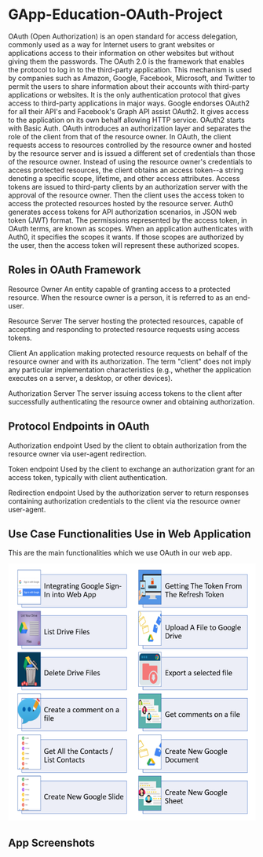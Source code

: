 # GApp-Education-OAuth-Project

OAuth (Open Authorization) is an open standard for access delegation, commonly used as a way for Internet users to grant websites or applications access to their information on other websites but without giving them the passwords. The OAuth 2.0 is the framework that enables the protocol to log in to the third-party application. This mechanism is used by companies such as Amazon, Google, Facebook, Microsoft, and Twitter to permit the users to share information about their accounts with third-party applications or websites. It is the only authentication protocol that gives access to third-party applications in major ways. Google endorses OAuth2 for all their API's and Facebook's Graph API assist OAuth2. It gives access to the application on its own behalf allowing HTTP service. OAuth2 starts with Basic Auth. 
OAuth introduces an authorization layer and separates the role of the client from that of the resource owner. In OAuth, the client requests access to resources controlled by the resource owner and hosted by the resource server and is issued a different set of credentials than those of the resource owner. Instead of using the resource owner's credentials to access protected resources, the client obtains an access token--a string denoting a specific scope, lifetime, and other access attributes. Access tokens are issued to third-party clients by an authorization server with the approval of the resource owner. Then the client uses the access token to access the protected resources hosted by the resource server.
Auth0 generates access tokens for API authorization scenarios, in JSON web token (JWT) format. The permissions represented by the access token, in OAuth terms, are known as scopes. When an application authenticates with Auth0, it specifies the scopes it wants. If those scopes are authorized by the user, then the access token will represent these authorized scopes.


## Roles in OAuth Framework

Resource Owner
An entity capable of granting access to a protected resource. When the resource owner is a person, it is referred to as an end-user.

Resource Server 
The server hosting the protected resources, capable of accepting and responding to protected resource requests using access tokens. 

Client
An application making protected resource requests on behalf of the resource owner and with its authorization. The term "client" does not imply any particular implementation characteristics (e.g., whether the application executes on a server, a desktop, or other devices).


Authorization Server 
The server issuing access tokens to the client after successfully authenticating the resource owner and obtaining authorization.


##	Protocol Endpoints in OAuth 

Authorization endpoint 
Used by the client to obtain authorization from the resource owner via user-agent redirection. 

Token endpoint 
Used by the client to exchange an authorization grant for an access token, typically with client authentication. 

Redirection endpoint 
Used by the authorization server to return responses containing authorization credentials to the client via the resource owner user-agent.

## Use Case Functionalities Use in Web Application

This are the main functionalities which we use OAuth in our web app.



<img width="550" hight="600" alt=" " src="/resources/Picture0.jpg">




## App Screenshots


